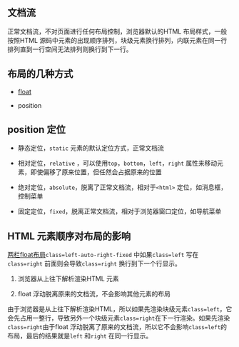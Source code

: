 ## 文档流

正常文档流，不对页面进行任何布局控制，浏览器默认的HTML 布局样式，一般按照HTML 源码中元素的出现顺序排列，块级元素换行排列，内联元素在同一行排列直到一行空间无法排列则换行到下一行。



## 布局的几种方式

- [float](../03_css/src/float.html)

- position



## position 定位

- 静态定位，`static` 元素的默认定位方式，正常文档流

- 相对定位，`relative` ，可以使用`top`，`bottom`，`left`，`right` 属性来移动元素，即使偏移了原来位置，但任然会占据原来的位置

- 绝对定位，`absolute`，脱离了正常文档流，相对于`<html>` 定位，如消息框，控制菜单

- 固定定位，`fixed`，脱离正常文档流，相对于浏览器窗口定位，如导航菜单



## HTML 元素顺序对布局的影响

[两栏float布局](src/two-column-float.html)`class=left-auto-right-fixed` 中如果`class=left` 写在`class=right` 前面则会导致`class=right` 换行到下一个行显示。

1. 浏览器从上往下解析渲染HTML 元素

2. float 浮动脱离原来的文档流，不会影响其他元素的布局

由于浏览器是从上往下解析渲染HTML，所以如果先渲染块级元素`class=left`，它会先占用一整行，导致另外一个块级元素`class=right`在下一行渲染。如果先渲染`class=right`由于float 浮动脱离了原来的文档流，所以它不会影响`class=left`的布局，最后的结果就是`left` 和`right` 在同一行显示。

